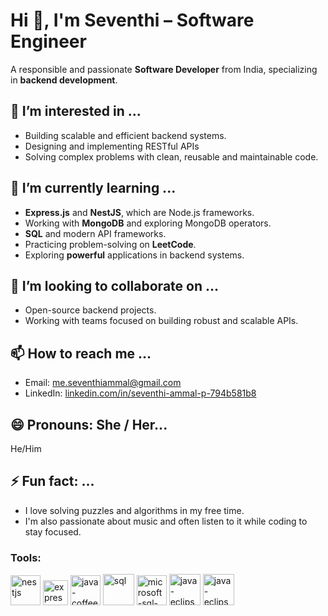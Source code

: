 <h1>Hi 👋, I'm Seventhi – Software Engineer</h1>

<p>A responsible and passionate <strong>Software Developer</strong> from India, specializing in <strong>backend development</strong>.</p>

<h2>👀 I’m interested in ...</h2>
<ul>
  <li>Building scalable and efficient backend systems.</li>
  <li>Designing and implementing RESTful APIs </li>
  <li>Solving complex problems with clean, reusable and maintainable code.</li>
</ul>

<h2>🌱 I’m currently learning ...</h2>
<ul>
  <li><strong>Express.js</strong> and <strong>NestJS</strong>, which are Node.js frameworks.</li>
  <li>Working with <strong>MongoDB</strong> and exploring MongoDB operators.</li>
  <li><strong>SQL</strong> and modern API frameworks.</li>
  <li>Practicing problem-solving on <strong>LeetCode</strong>.</li>
  <li>Exploring <strong>powerful</strong> applications in backend systems.</li>
</ul>

<h2>💞️ I’m looking to collaborate on ...</h2>
<ul>
  <li>Open-source backend projects.</li>
  <li>Working with teams focused on building robust and scalable APIs.</li>
</ul>

<h2>📫 How to reach me ...</h2>
<ul>
  <li>Email: <a href="mailto:me.seventhiammal@gmail.com">me.seventhiammal@gmail.com</a></li>
  <li>LinkedIn: <a href="https://www.linkedin.com/in/seventhi-ammal-p-794b581b8/" target="_blank">linkedin.com/in/seventhi-ammal-p-794b581b8</a></li>
</ul>

<h2>😄 Pronouns: She / Her...</h2>
<p>He/Him</p>

<h2>⚡ Fun fact: ...</h2>
<ul>
  <li>I love solving puzzles and algorithms in my free time.</li>
  <li>I'm also passionate about music and often listen to it while coding to stay focused.</li>
</ul>

<h3 align="left">Tools:</h3> 
<p> 
  <img width="48" height="48" src="https://img.icons8.com/color/48/nestjs.png" alt="nestjs"/>
  <img width="40" height="40" src="https://img.icons8.com/office/40/express-js.png" alt="express-js"/> 
  <img width="48" height="48" src="https://img.icons8.com/color/48/java-coffee-cup-logo--v1.png" alt="java-coffee-cup-logo--v1"/>
  <img width="50" height="50" src="https://img.icons8.com/ios/50/sql.png" alt="sql"/>
  <img width="48" height="48" src="https://img.icons8.com/color/48/microsoft-sql-server.png" alt="microsoft-sql-server"/>
  <img width="50" height="50" src="https://img.icons8.com/ios-filled/50/java-eclipse.png" alt="java-eclipse"/>
  <img width="50" height="50" src="https://logowik.com/content/uploads/images/yardi3011.jpg" alt="java-eclipse"/>
</p>

